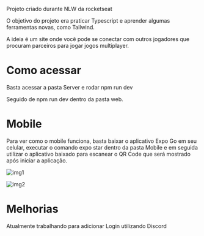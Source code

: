 Projeto criado durante NLW da rocketseat

O objetivo do projeto era praticar Typescript e aprender algumas ferramentas novas, como Tailwind.

A ideia é um site onde você pode se conectar com outros jogadores que procuram parceiros para jogar jogos multiplayer.

# Como acessar

Basta acessar a pasta Server e rodar npm run dev

Seguido de npm run dev dentro da pasta web.

# Mobile

Para ver como o mobile funciona, basta baixar o aplicativo Expo Go em seu celular, executar o comando expo star dentro da pasta Mobile e em seguida utilizar o aplicativo baixado para escanear o QR Code que será mostrado após iniciar a aplicação.

![img1](https://prnt.sc/tpLpgYDtFrNE)

![img2](https://prnt.sc/rRzk9j6Gw0lq)

# Melhorias

Atualmente trabalhando para adicionar Login utilizando Discord
